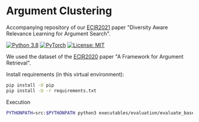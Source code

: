 # Argument Clustering

Accompanying repository of our [ECIR2021](https://arxiv.org/abs/2011.02177) paper "Diversity Aware Relevance Learning for Argument Search".

[![Python 3.8](https://img.shields.io/badge/Python-3.8-2d618c?logo=python)](https://docs.python.org/3.8/)
[![PyTorch](https://img.shields.io/badge/Made%20with-PyTorch-ee4c2c?logo=pytorch)](https://pytorch.org/docs/stable/index.html)
[![License: MIT](https://img.shields.io/badge/License-MIT-green.svg)](https://opensource.org/licenses/MIT)

We used the dataset of the [ECIR2020](https://link.springer.com/chapter/10.1007/978-3-030-45439-5_29) paper "A Framework for Argument Retrieval".

Install requirements (in this virtual environment):
```bash
pip install -U pip
pip install -U -r requirements.txt
```

Execution
```bash
PYTHONPATH=src:$PYTHONPATH python3 executables/evaluation/evaluate_baselines.py --force > output/output_energy.txt
```
